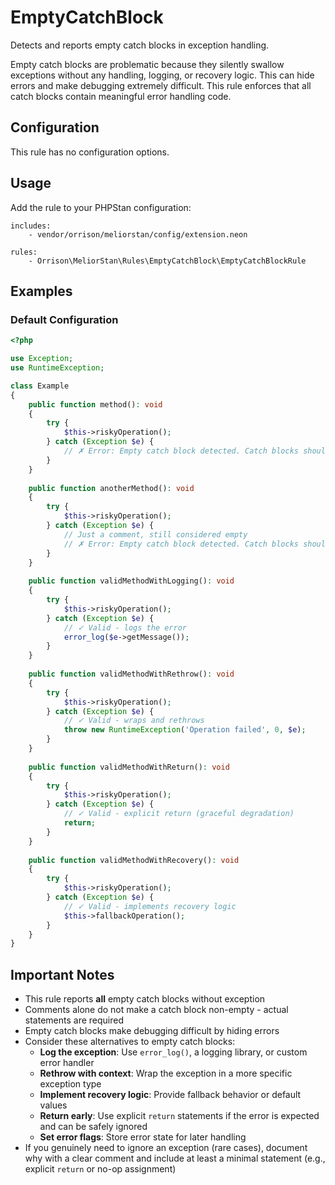 # EmptyCatchBlock

Detects and reports empty catch blocks in exception handling.

Empty catch blocks are problematic because they silently swallow exceptions without any handling, logging, or recovery logic. This can hide errors and make debugging extremely difficult. This rule enforces that all catch blocks contain meaningful error handling code.

## Configuration

This rule has no configuration options.

## Usage

Add the rule to your PHPStan configuration:

```neon
includes:
    - vendor/orrison/meliorstan/config/extension.neon

rules:
    - Orrison\MeliorStan\Rules\EmptyCatchBlock\EmptyCatchBlockRule
```

## Examples

### Default Configuration

```php
<?php

use Exception;
use RuntimeException;

class Example
{
    public function method(): void
    {
        try {
            $this->riskyOperation();
        } catch (Exception $e) {
            // ✗ Error: Empty catch block detected. Catch blocks should contain error handling logic.
        }
    }
    
    public function anotherMethod(): void
    {
        try {
            $this->riskyOperation();
        } catch (Exception $e) {
            // Just a comment, still considered empty
            // ✗ Error: Empty catch block detected. Catch blocks should contain error handling logic.
        }
    }
    
    public function validMethodWithLogging(): void
    {
        try {
            $this->riskyOperation();
        } catch (Exception $e) {
            // ✓ Valid - logs the error
            error_log($e->getMessage());
        }
    }
    
    public function validMethodWithRethrow(): void
    {
        try {
            $this->riskyOperation();
        } catch (Exception $e) {
            // ✓ Valid - wraps and rethrows
            throw new RuntimeException('Operation failed', 0, $e);
        }
    }
    
    public function validMethodWithReturn(): void
    {
        try {
            $this->riskyOperation();
        } catch (Exception $e) {
            // ✓ Valid - explicit return (graceful degradation)
            return;
        }
    }
    
    public function validMethodWithRecovery(): void
    {
        try {
            $this->riskyOperation();
        } catch (Exception $e) {
            // ✓ Valid - implements recovery logic
            $this->fallbackOperation();
        }
    }
}
```

## Important Notes

- This rule reports **all** empty catch blocks without exception
- Comments alone do not make a catch block non-empty - actual statements are required
- Empty catch blocks make debugging difficult by hiding errors
- Consider these alternatives to empty catch blocks:
  - **Log the exception**: Use `error_log()`, a logging library, or custom error handler
  - **Rethrow with context**: Wrap the exception in a more specific exception type
  - **Implement recovery logic**: Provide fallback behavior or default values
  - **Return early**: Use explicit `return` statements if the error is expected and can be safely ignored
  - **Set error flags**: Store error state for later handling
- If you genuinely need to ignore an exception (rare cases), document why with a clear comment and include at least a minimal statement (e.g., explicit `return` or no-op assignment)
